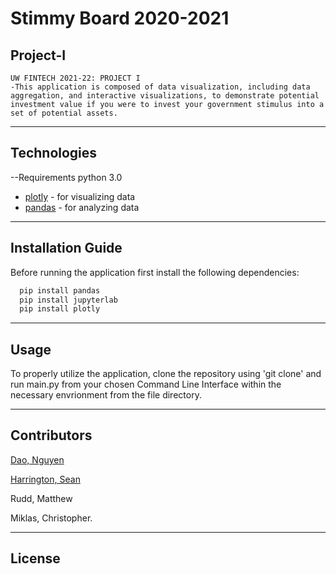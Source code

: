 # Stimmy Board 2020-2021
## Project-I
	UW FINTECH 2021-22: PROJECT I
	-This application is composed of data visualization, including data aggregation, and interactive visualizations, to demonstrate potential investment value if you were to invest your government stimulus into a set of potential assets.
---

## Technologies
--Requirements
python 3.0

- [plotly](https://pypi.org/project/plotly/) - for visualizing data
- [pandas](https://pypi.org/project/pandas/) - for analyzing data 

---

## Installation Guide

Before running the application first install the following dependencies:

```python
  pip install pandas
  pip install jupyterlab
  pip install plotly 

```
---
## Usage
To properly utilize the application, clone the repository using 'git clone' and run main.py from your chosen Command Line Interface within the necessary envrionment from the file directory. 

---

## Contributors

[Dao, Nguyen](https://www.linkedin.com/in/nguyen-dao-a55669215/)

[Harrington, Sean](https://www.linkedin.com/in/sean-harrington16/)

Rudd, Matthew 

Miklas, Christopher. 


---

## License
